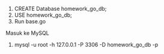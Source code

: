 1. CREATE Database homework_go_db;
2. USE homework_go_db;
3. Run base.go

Masuk ke MySQL
1. mysql -u root -h 127.0.0.1 -P 3306 -D homework_go_db -p    